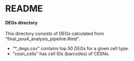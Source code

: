 # README
#### DEGs directory

This directory consists of DEGs calculated from "final_pou4_analysis_pipeline.Rmd". 
- "*_degs.csv" contains top 50 DEGs for a given cell type.
- "cesn_cells" has cell IDs (barcodes) of CESNs.